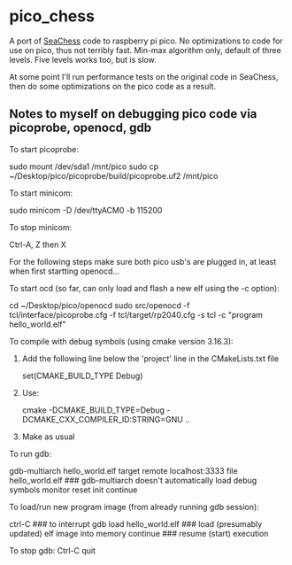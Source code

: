 pico_chess
==========

A port of [SeaChess](https://github.com/genecook/SeaChess) code
to raspberry pi pico. No optimizations to code
for use on pico, thus not terribly fast. Min-max algorithm only, default
of three levels. Five levels works too, but is slow.

At some point I'll run performance tests on the original code in SeaChess,
then do some optimizations on the pico code as a result.


Notes to myself on debugging pico code via picoprobe, openocd, gdb
------------------------------------------------------------------
To start picoprobe:

   sudo mount /dev/sda1 /mnt/pico
   sudo cp ~/Desktop/pico/picoprobe/build/picoprobe.uf2 /mnt/pico
   
To start minicom:

   sudo minicom -D /dev/ttyACM0 -b 115200

To stop minicom:

   Ctrl-A, Z then X

For the following steps make sure both pico usb's are plugged in, at least when first startting openocd...

To start ocd (so far, can only load and flash a new elf using the -c option):

   cd ~/Desktop/pico/openocd
   sudo src/openocd -f tcl/interface/picoprobe.cfg -f tcl/target/rp2040.cfg -s tcl -c "program hello_world.elf"

To compile with debug symbols (using cmake version 3.16.3):

   1. Add the following line below the 'project' line in the CMakeLists.txt file
   
      set(CMAKE_BUILD_TYPE Debug)

   2. Use:

      cmake -DCMAKE_BUILD_TYPE=Debug -DCMAKE_CXX_COMPILER_ID:STRING=GNU ..
      
   3. Make as usual 

To run gdb:

   gdb-multiarch hello_world.elf
   target remote localhost:3333
   file hello_world.elf           ### gdb-multiarch doesn't automatically load debug symbols
   monitor reset init
   continue

To load/run new program image (from already running gdb session):

   ctrl-C                   ### to interrupt gdb
   load hello_world.elf     ### load (presumably updated) elf image into memory
   continue                 ### resume (start) execution
   
To stop gdb:
   Ctrl-C
   quit

   
   